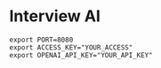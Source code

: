 # Interview AI

```
export PORT=8080
export ACCESS_KEY="YOUR_ACCESS"
export OPENAI_API_KEY="YOUR_API_KEY"
```